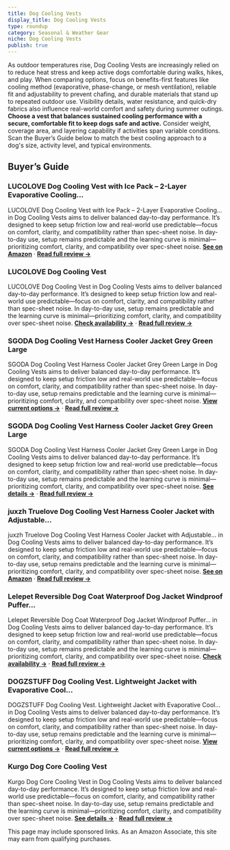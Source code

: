 ```yaml
---
title: Dog Cooling Vests
display_title: Dog Cooling Vests
type: roundup
category: Seasonal & Weather Gear
niche: Dog Cooling Vests
publish: true
---
```


<p>As outdoor temperatures rise, Dog Cooling Vests are increasingly relied on to reduce heat stress and keep active dogs comfortable during walks, hikes, and play. When comparing options, focus on benefits-first features like cooling method (evaporative, phase-change, or mesh ventilation), reliable fit and adjustability to prevent chafing, and durable materials that stand up to repeated outdoor use. Visibility details, water resistance, and quick-dry fabrics also influence real-world comfort and safety during summer outings. <strong>Choose a vest that balances sustained cooling performance with a secure, comfortable fit to keep dogs safe and active.</strong> Consider weight, coverage area, and layering capability if activities span variable conditions. Scan the Buyer’s Guide below to match the best cooling approach to a dog's size, activity level, and typical environments.</p>

<h2>Buyer’s Guide</h2>
<h3>LUCOLOVE Dog Cooling Vest with Ice Pack &ndash; 2-Layer Evaporative Cooling…</h3>
<p>LUCOLOVE Dog Cooling Vest with Ice Pack &ndash; 2-Layer Evaporative Cooling… in Dog Cooling Vests aims to deliver balanced day-to-day performance. It’s designed to keep setup friction low and real-world use predictable&mdash;focus on comfort, clarity, and compatibility rather than spec-sheet noise. In day-to-day use, setup remains predictable and the learning curve is minimal&mdash;prioritizing comfort, clarity, and compatibility over spec-sheet noise. <a href="https://amzn.to/47nrXuu" target="_blank" rel="nofollow sponsored noopener noopener" target="_blank"><strong>See on Amazon</strong></a> · <a href="/reviews/lucolove-dog-cooling-vest-with-ice-pack-2-layer-evaporative-cooling-jac-a5632078/"><strong>Read full review &rarr;</strong></a></p>
<h3>LUCOLOVE Dog Cooling Vest</h3>
<p>LUCOLOVE Dog Cooling Vest in Dog Cooling Vests aims to deliver balanced day-to-day performance. It’s designed to keep setup friction low and real-world use predictable&mdash;focus on comfort, clarity, and compatibility rather than spec-sheet noise. In day-to-day use, setup remains predictable and the learning curve is minimal&mdash;prioritizing comfort, clarity, and compatibility over spec-sheet noise. <a href="https://amzn.to/3J0nZ1K" target="_blank" rel="nofollow sponsored noopener noopener" target="_blank"><strong>Check availability &rarr;</strong></a> · <a href="/reviews/lucolove-dog-cooling-vest-2-layer-cooling-with-soft-microfiber-fabric-l-0b2442cc/"><strong>Read full review &rarr;</strong></a></p>
<h3>SGODA Dog Cooling Vest Harness Cooler Jacket Grey Green Large</h3>
<p>SGODA Dog Cooling Vest Harness Cooler Jacket Grey Green Large in Dog Cooling Vests aims to deliver balanced day-to-day performance. It’s designed to keep setup friction low and real-world use predictable&mdash;focus on comfort, clarity, and compatibility rather than spec-sheet noise. In day-to-day use, setup remains predictable and the learning curve is minimal&mdash;prioritizing comfort, clarity, and compatibility over spec-sheet noise. <a href="https://amzn.to/4h90Vdz" target="_blank" rel="nofollow sponsored noopener noopener" target="_blank"><strong>View current options &rarr;</strong></a> · <a href="/reviews/sgoda-dog-cooling-vest-harness-cooler-jacket-grey-green-large/"><strong>Read full review &rarr;</strong></a></p>
<h3>SGODA Dog Cooling Vest Harness Cooler Jacket Grey Green Large</h3>
<p>SGODA Dog Cooling Vest Harness Cooler Jacket Grey Green Large in Dog Cooling Vests aims to deliver balanced day-to-day performance. It’s designed to keep setup friction low and real-world use predictable&mdash;focus on comfort, clarity, and compatibility rather than spec-sheet noise. In day-to-day use, setup remains predictable and the learning curve is minimal&mdash;prioritizing comfort, clarity, and compatibility over spec-sheet noise. <a href="https://amzn.to/4omiWHY" target="_blank" rel="nofollow sponsored noopener noopener" target="_blank"><strong>See details &rarr;</strong></a> · <a href="/reviews/sgoda-dog-cooling-vest-harness-cooler-jacket-grey-green-large/"><strong>Read full review &rarr;</strong></a></p>
<h3>juxzh Truelove Dog Cooling Vest Harness Cooler Jacket with Adjustable…</h3>
<p>juxzh Truelove Dog Cooling Vest Harness Cooler Jacket with Adjustable… in Dog Cooling Vests aims to deliver balanced day-to-day performance. It’s designed to keep setup friction low and real-world use predictable&mdash;focus on comfort, clarity, and compatibility rather than spec-sheet noise. In day-to-day use, setup remains predictable and the learning curve is minimal&mdash;prioritizing comfort, clarity, and compatibility over spec-sheet noise. <a href="https://amzn.to/48vlvmn" target="_blank" rel="nofollow sponsored noopener noopener" target="_blank"><strong>See on Amazon</strong></a> · <a href="/reviews/juxzh-truelove-dog-cooling-vest-harness-cooler-jacket-with-adjustable-z-bc33c917/"><strong>Read full review &rarr;</strong></a></p>
<h3>Lelepet Reversible Dog Coat Waterproof Dog Jacket Windproof Puffer…</h3>
<p>Lelepet Reversible Dog Coat Waterproof Dog Jacket Windproof Puffer… in Dog Cooling Vests aims to deliver balanced day-to-day performance. It’s designed to keep setup friction low and real-world use predictable&mdash;focus on comfort, clarity, and compatibility rather than spec-sheet noise. In day-to-day use, setup remains predictable and the learning curve is minimal&mdash;prioritizing comfort, clarity, and compatibility over spec-sheet noise. <a href="https://amzn.to/4omzMGB" target="_blank" rel="nofollow sponsored noopener noopener" target="_blank"><strong>Check availability &rarr;</strong></a> · <a href="/reviews/lelepet-reversible-dog-coat-waterproof-dog-jacket-windproof-puffer-vest-6430dbf0/"><strong>Read full review &rarr;</strong></a></p>
<h3>DOGZSTUFF Dog Cooling Vest. Lightweight Jacket with Evaporative Cool…</h3>
<p>DOGZSTUFF Dog Cooling Vest. Lightweight Jacket with Evaporative Cool… in Dog Cooling Vests aims to deliver balanced day-to-day performance. It’s designed to keep setup friction low and real-world use predictable&mdash;focus on comfort, clarity, and compatibility rather than spec-sheet noise. In day-to-day use, setup remains predictable and the learning curve is minimal&mdash;prioritizing comfort, clarity, and compatibility over spec-sheet noise. <a href="https://amzn.to/3KQh0cf" target="_blank" rel="nofollow sponsored noopener noopener" target="_blank"><strong>View current options &rarr;</strong></a> · <a href="/reviews/dogzstuff-dog-cooling-vest-lightweight-jacket-with-evaporative-cool-mic-2354f11f/"><strong>Read full review &rarr;</strong></a></p>
<h3>Kurgo Dog Core Cooling Vest</h3>
<p>Kurgo Dog Core Cooling Vest in Dog Cooling Vests aims to deliver balanced day-to-day performance. It’s designed to keep setup friction low and real-world use predictable&mdash;focus on comfort, clarity, and compatibility rather than spec-sheet noise. In day-to-day use, setup remains predictable and the learning curve is minimal&mdash;prioritizing comfort, clarity, and compatibility over spec-sheet noise. <a href="https://amzn.to/4ojBSH4" target="_blank" rel="nofollow sponsored noopener noopener" target="_blank"><strong>See details &rarr;</strong></a> · <a href="/reviews/kurgo-dog-core-cooling-vest-summer-cooling-jacket-evaporative-cooling-c-35e11b41/"><strong>Read full review &rarr;</strong></a></p>
<aside class="disclosure">This page may include sponsored links. As an Amazon Associate, this site may earn from qualifying purchases.</aside>
